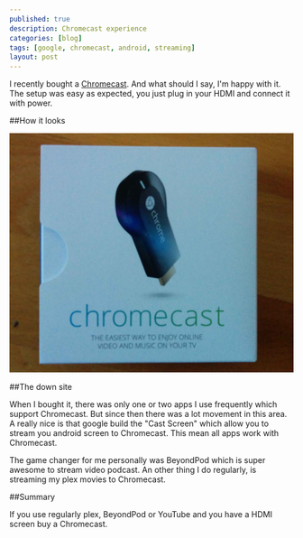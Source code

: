 ```yaml
---
published: true
description: Chromecast experience 
categories: [blog]
tags: [google, chromecast, android, streaming]
layout: post
---
```



I recently bought a [Chromecast](http://www.google.com/intl/en/chrome/devices/chromecast/). And what should I say, I'm happy with it. 
The setup was easy as expected, you just plug in your HDMI and connect it with power. 

##How it looks

![Chromecast](/blog-bilder/2014-08-26-Chromecast-img.jpg)

##The down site

When I bought it, there was only one or two apps I use frequently which support Chromecast. But since then there was a lot movement in this area.
A really nice is that google build the "Cast Screen" which allow you to stream you android screen to Chromecast. This mean all apps work with Chromecast. 

The game changer for me personally was BeyondPod which is super awesome to stream video podcast. An other thing 
I do regularly, is streaming my plex movies to Chromecast. 

##Summary

If you use regularly plex, BeyondPod or YouTube and you have a HDMI screen buy a Chromecast. 
